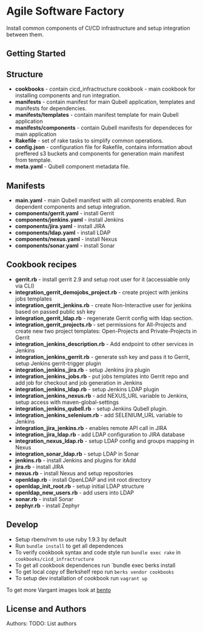 Agile Software Factory
======================

Install common components of CI/CD infrastructure and setup integration between them.

Getting Started
---------------

Structure
---------
- **cookbooks** - contain cicd_infractructure cookbook - main cookbook for installing components and run integration.
- **manifests** - contain manifest for main Qubell application, templates and manifests for dependencies.
-  **manifests/templates** - contain manifest template for main Qubell application
-  **manifests/components** - contain Qubell manifests for dependeces for main application
-  **Rakefile** - set of rake tasks to simplify common operations.
-  **config.json** - configuration file for Rakefile, contains information about preffered s3 buckets and components for generation main manifest from temptale.
-  **meta.yaml** - Qubell component metadata file.

Manifests
---------
- **main.yaml** - main Qubell manifest with all components enabled. Run dependent components and setup integration.
- **components/gerrit.yaml** - install Gerrit
- **components/jenkins.yaml** - install Jenkins
- **components/jira.yaml** - install JIRA
- **components/ldap.yaml** - install LDAP
- **components/nexus.yaml** - install Nexus
- **components/sonar.yaml** - install Sonar

Cookbook recipes
----------------
- **gerrit.rb** - install gerrit 2.9 and setup root user for it (accessiable only via CLI)
- **integration_gerrit_demojobs_project.rb** - create project with jenkins jobs templates
- **integration_gerrit_jenkins.rb** - create Non-Interactive user for jenkins based on passed public ssh key
- **integration_gerrit_ldap.rb** - regenerate Gerrit config with ldap section.
- **integration_gerrit_projects.rb** - set permissions for All-Projects and create new two project templates: Open-Projects and Private-Projects in Gerrit
- **integration_jenkins_description.rb** - Add endpoint to other services in Jenkins
- **integration_jenkins_gerrit.rb** - generate ssh key and pass it to Gerrit, setup Jenkins gerrit-trigger plugin
- **integration_jenkins_jira.rb** - setup Jenkins jira plugin
- **integration_jenkins_jobs.rb** - put jobs templates into Gerrit repo and add job for checkout and job generation in Jenkins
- **integration_jenkins_ldap.rb** - setup Jenkins LDAP plugin
- **integration_jenkins_nexus.rb** - add NEXUS_URL variable to Jenkins, setup access with maven-global-settings
- **integration_jenkins_qubell.rb** - setup Jenkins Qubell plugin.
- **integration_jenkins_selenium.rb** - add SELENIUM_URL variable to Jenkins
- **integration_jira_jenkins.rb** - enables remote API call in JIRA
- **integration_jira_ldap.rb** - add LDAP configuration to JIRA database
- **integration_nexus_ldap.rb** - setup LDAP config and groups mapping in Nexus
- **integration_sonar_ldap.rb** - setup LDAP in Sonar
- **jenkins.rb** - install Jenkins and plugins for itAdd
- **jira.rb** - install JIRA
- **nexus.rb** - install Nexus and setup repositories
- **openldap.rb** - install OpenLDAP and init root directory
- **openldap_init_root.rb** - setup initial LDAP structure
- **openldap_new_users.rb** - add users into LDAP
- **sonar.rb** - install Sonar
- **zephyr.rb** - install Zephyr

Develop
-------
- Setup rbenv/rvm to use ruby 1.9.3 by default
- Run `bundle install` to get all dependences
- To verify cookbook syntax and code style run `bundle exec rake` in `cookbooks/cicd_infractructure`
- To get all cookbook dependences run `bundle exec berks install
- To get local copy of Berkshelf repo run `berks vendor cookbooks`
- To setup dev installation of cookbook run `vagrant up`

To get more Vargant images look at [bento](https://github.com/opscode/bento)


License and Authors
-------------------
Authors: TODO: List authors
